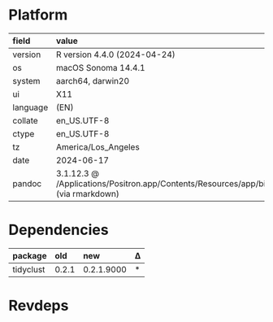 # Platform

|field    |value                                                                                    |
|:--------|:----------------------------------------------------------------------------------------|
|version  |R version 4.4.0 (2024-04-24)                                                             |
|os       |macOS Sonoma 14.4.1                                                                      |
|system   |aarch64, darwin20                                                                        |
|ui       |X11                                                                                      |
|language |(EN)                                                                                     |
|collate  |en_US.UTF-8                                                                              |
|ctype    |en_US.UTF-8                                                                              |
|tz       |America/Los_Angeles                                                                      |
|date     |2024-06-17                                                                               |
|pandoc   |3.1.12.3 @ /Applications/Positron.app/Contents/Resources/app/bin/pandoc/ (via rmarkdown) |

# Dependencies

|package   |old   |new        |Δ  |
|:---------|:-----|:----------|:--|
|tidyclust |0.2.1 |0.2.1.9000 |*  |

# Revdeps


